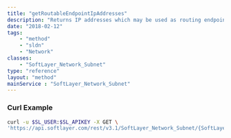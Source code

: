 ```yaml
---
title: "getRoutableEndpointIpAddresses"
description: "Returns IP addresses which may be used as routing endpoints for a given subnet. IP address which are currently the network, gateway, or broadcast address of a Secondary Portable subnet, are an address in a Secondary Static subnet, or if the address is not assigned to a resource when part of a Primary Subnet will not be available as a routing endpoint. "
date: "2018-02-12"
tags:
    - "method"
    - "sldn"
    - "Network"
classes:
    - "SoftLayer_Network_Subnet"
type: "reference"
layout: "method"
mainService : "SoftLayer_Network_Subnet"
---
```


### Curl Example
```bash
curl -u $SL_USER:$SL_APIKEY -X GET \
'https://api.softlayer.com/rest/v3.1/SoftLayer_Network_Subnet/{SoftLayer_Network_SubnetID}/getRoutableEndpointIpAddresses'
```

